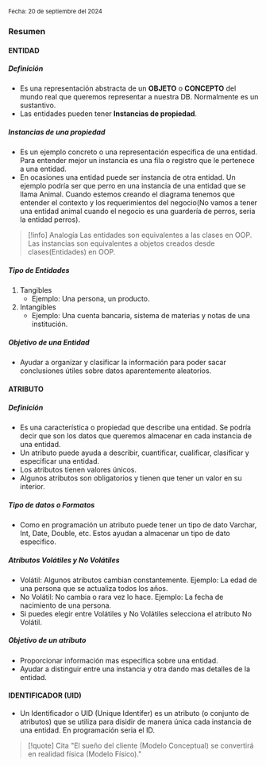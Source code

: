 <sub> Fecha: 20 de septiembre del 2024 </sub>
### Resumen

#### ENTIDAD
##### Definición

- Es una representación abstracta de un **OBJETO** o **CONCEPTO** del mundo real que queremos representar a nuestra DB. Normalmente es un sustantivo.
- Las entidades pueden tener **Instancias de propiedad**.
##### Instancias de una propiedad 

- Es un ejemplo concreto o una representación especifica de una entidad. Para entender mejor un instancia es una fila o registro que le pertenece a una entidad. 
- En ocasiones una entidad puede ser instancia de otra entidad. Un ejemplo podría ser que perro en una instancia de una entidad que se llama Animal. Cuando estemos creando el diagrama tenemos que entender el contexto y los requerimientos del negocio(No vamos a tener una entidad animal cuando el negocio es una guardería de perros, seria la entidad perros).

>[!info] Analogía 
>Las entidades son equivalentes a las clases en OOP.
>Las instancias son equivalentes a objetos creados desde clases(Entidades) en OOP.

##### Tipo de Entidades

1. Tangibles
	- Ejemplo: Una persona, un producto.
2. Intangibles
	- Ejemplo: Una cuenta bancaria, sistema de materias y notas de una institución. 

##### Objetivo de una Entidad

- Ayudar a organizar y clasificar la información para poder sacar conclusiones útiles sobre datos aparentemente aleatorios.  

#### ATRIBUTO

##### Definición

- Es una característica o propiedad que describe una entidad. Se podría decir que son los datos que queremos almacenar en cada instancia de una entidad. 
- Un atributo puede ayuda a describir, cuantificar, cualificar, clasificar y especificar una entidad. 
- Los atributos tienen valores únicos.
- Algunos atributos son obligatorios y tienen que tener un valor en su interior.
##### Tipo de datos o Formatos

- Como en programación un atributo puede tener un tipo de dato Varchar, Int, Date, Double, etc. Estos ayudan a almacenar un tipo de dato especifico.
##### Atributos Volátiles y No Volátiles 

- Volátil: Algunos atributos cambian constantemente. Ejemplo: La edad de una persona que se actualiza todos los años.  
- No Volátil: No cambia o rara vez lo hace. Ejemplo: La fecha de nacimiento de una persona.
- Si puedes elegir entre Volátiles y No Volátiles selecciona el atributo No Volátil.  

##### Objetivo de un atributo

- Proporcionar información mas especifica sobre una entidad.
- Ayudar a distinguir entre una instancia y otra dando mas detalles de la entidad.

#### IDENTIFICADOR (UID)

- Un Identificador o UID (Unique Identifer) es un atributo (o conjunto de atributos) que se utiliza para disidir de manera única cada instancia de una entidad. En programación seria el ID.


















> [!quote] Cita
> "El sueño del cliente (Modelo Conceptual) se convertirá en realidad física (Modelo Físico)."







